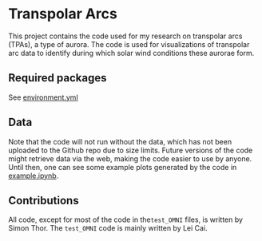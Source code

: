 # Transpolar Arcs
This project contains the code used for my research on transpolar arcs (TPAs), a type of aurora.
The code is used for visualizations of transpolar arc data to identify during which solar wind conditions these aurorae form.

## Required packages
See [environment.yml](environment.yml)

## Data
Note that the code will not run without the data, which has not been uploaded to the Github repo due to size limits.
Future versions of the code might retrieve data via the web, making the code easier to use by anyone. Until then, one can see some example plots generated by the code in [example.ipynb](example.ipynb).

## Contributions
All code, except for most of the code in the`test_OMNI` files, is written by Simon Thor. The `test_OMNI` code is mainly written by Lei Cai.
